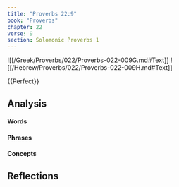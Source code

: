 ```yaml
---
title: "Proverbs 22:9"
book: "Proverbs"
chapter: 22
verse: 9
section: Solomonic Proverbs 1
---
```

![[/Greek/Proverbs/022/Proverbs-022-009G.md#Text]]
![[/Hebrew/Proverbs/022/Proverbs-022-009H.md#Text]]

{{Perfect}}

## Analysis

#### Words

#### Phrases

#### Concepts

## Reflections
